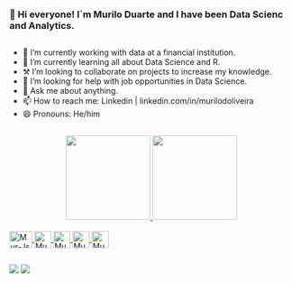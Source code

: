 ### 👋 Hi everyone! I`m Murilo Duarte and I have been Data Scienc and Analytics. 

##

- 🏢 I’m currently working with data at a financial institution.
- 🌱 I’m currently learning all about Data Science and R.
- ⚒️ I’m looking to collaborate on projects to increase my knowledge.
- 🤔 I’m looking for help with job opportunities in Data Science.
- 💬 Ask me about anything.
- 📫 How to reach me: Linkedin | linkedin.com/in/murilodoliveira
- 😄 Pronouns: He/him

##

<div align="center">
  <a href="https://github.com/murduarte">
  <img height="150em" src="https://github-readme-stats.vercel.app/api?username=murduarte&show_icons=true&theme=github_dark&include_all_commits=true&count_private=true"/>
  <img height="150em" src="https://github-readme-stats.vercel.app/api/top-langs/?username=murduarte&layout=compact&langs_count=7&theme=github_dark"/>
</div>
<div style="display: inline_block"><br>
  <img align="center" alt="Mur-Js" height="30" width="40" 
src="https://cdn.jsdelivr.net/gh/devicons/devicon/icons/r/r-original.svg" >
  <img align="center" alt="Mur-Js" height="30" width="30"  
src="https://cdn.icon-icons.com/icons2/2397/PNG/512/microsoft_office_excel_logo_icon_145720.png">
  <img align="center" alt="Mur-Js" height="30" width="30"  
src="https://upload.wikimedia.org/wikipedia/commons/thumb/c/cf/New_Power_BI_Logo.svg/600px-New_Power_BI_Logo.svg.png">
    <img align="center" alt="Mur-Js" height="30" width="30"  
src="https://symbols.getvecta.com/stencil_95/17_sas-icon.ea85aa8e19.svg">
    <img align="center" alt="Mur-Js" height="30" width="30"  
src="https://cdn-icons-png.flaticon.com/512/337/337953.png">
</div>

  ##
 
<div> 
    <a href="https://www.linkedin.com/in/murilodoliveira/" target="_blank"><img src="https://img.shields.io/badge/-LinkedIn-%230077B5?style=for-the-badge&logo=linkedin&logoColor=white" target="_blank"></a> 
    <a href = "mailto:duarteomurilo@gmail.com"><img src="https://img.shields.io/badge/Gmail-D14836?style=for-the-badge&logo=gmail&logoColor=white"></a>
  </div>
